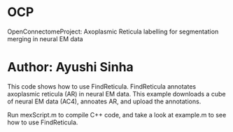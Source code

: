 OCP
===

OpenConnectomeProject: Axoplasmic Reticula labelling for segmentation merging in neural EM data

Author: Ayushi Sinha
===

This code shows how to use FindReticula. FindReticula annotates axoplasmic reticula (AR) in neural EM data. This example downloads a cube of neural EM data (AC4), annoates AR, and upload the annotations. 

Run mexScript.m to compile C++ code, and take a look at example.m to see how to use FindReticula.
